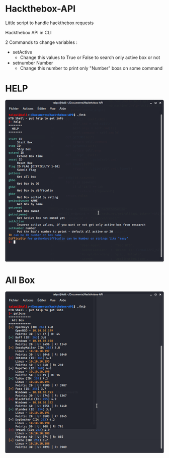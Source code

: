 # Hackthebox-API
Little script to handle hackthebox requests


Hackthebox API in CLI

2 Commands to change variables :
- setActive
	- Change this values to True or False to search only active box or not
- setnumber Number
	- Change this number to print only "Number" boxs on some command

# HELP

![help](img/help.png)

# All Box

![getallbox](img/getallboxs.png)
